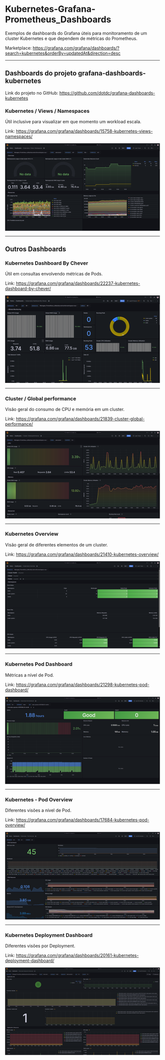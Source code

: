 # Kubernetes-Grafana-Prometheus_Dashboards
Exemplos de dashboards do Grafana úteis para monitoramento de um cluster Kubernetes e que dependem de métricas do Prometheus.

Marketplace: https://grafana.com/grafana/dashboards/?search=kubernetes&orderBy=updatedAt&direction=desc

---


## Dashboards do projeto grafana-dashboards-kubernetes

Link do projeto no GitHub: https://github.com/dotdc/grafana-dashboards-kubernetes

### Kubernetes / Views / Namespaces

Útil inclusive para visualizar em que momento um workload escala.

Link: https://grafana.com/grafana/dashboards/15758-kubernetes-views-namespaces/

![alt](img/k8s-views-ns-01.png)



---

## Outros Dashboards

### Kubernetes Dashboard By Chever

Útil em consultas envolvendo métricas de Pods.

Link: https://grafana.com/grafana/dashboards/22237-kubernetes-dashboard-by-chever/

![alt](img/chever-01.png)

---

### Cluster / Global performance

Visão geral do consumo de CPU e memória em um cluster.

Link: https://grafana.com/grafana/dashboards/21839-cluster-global-performance/

![alt](img/cluster-global-01.png)

---

### Kubernetes Overview

Visão geral de diferentes elementos de um cluster.

Link: https://grafana.com/grafana/dashboards/21410-kubernetes-overview/

![alt](img/k8s-overview-01.png)

---

### Kubernetes Pod Dashboard

Métricas a nível de Pod.

Link: https://grafana.com/grafana/dashboards/21298-kubernetes-pod-dashboard/

![alt](img/k8s-pod-dash-01.png)

---

###  Kubernetes - Pod Overview

Diferentes visões a nível de Pod.

Link: https://grafana.com/grafana/dashboards/17684-kubernetes-pod-overview/

![alt](img/k8s-pod-overview-01.png)

---

### Kubernetes Deployment Dashboard

Diferentes visões por Deployment.

Link: https://grafana.com/grafana/dashboards/20161-kubernetes-deployment-dashboard/

![alt](img/k8s-deploy-dash.png)